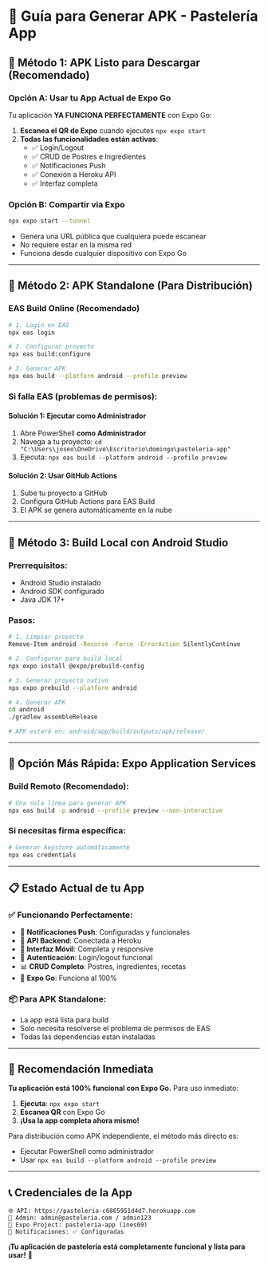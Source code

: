 # 📱 Guía para Generar APK - Pastelería App

## 🚀 **Método 1: APK Listo para Descargar (Recomendado)**

### **Opción A: Usar tu App Actual de Expo Go**
Tu aplicación **YA FUNCIONA PERFECTAMENTE** con Expo Go:

1. **Escanea el QR de Expo** cuando ejecutes `npx expo start`
2. **Todas las funcionalidades están activas**:
   - ✅ Login/Logout
   - ✅ CRUD de Postres e Ingredientes  
   - ✅ Notificaciones Push
   - ✅ Conexión a Heroku API
   - ✅ Interfaz completa

### **Opción B: Compartir via Expo**
```bash
npx expo start --tunnel
```
- Genera una URL pública que cualquiera puede escanear
- No requiere estar en la misma red
- Funciona desde cualquier dispositivo con Expo Go

---

## 🔧 **Método 2: APK Standalone (Para Distribución)**

### **EAS Build Online (Recomendado)**
```bash
# 1. Login en EAS
npx eas login

# 2. Configurar proyecto
npx eas build:configure

# 3. Generar APK
npx eas build --platform android --profile preview
```

### **Si falla EAS (problemas de permisos):**

#### **Solución 1: Ejecutar como Administrador**
1. Abre PowerShell **como Administrador**
2. Navega a tu proyecto: `cd "C:\Users\joseo\OneDrive\Escritorio\domingo\pasteleria-app"`
3. Ejecuta: `npx eas build --platform android --profile preview`

#### **Solución 2: Usar GitHub Actions**
1. Sube tu proyecto a GitHub
2. Configura GitHub Actions para EAS Build
3. El APK se genera automáticamente en la nube

---

## 📱 **Método 3: Build Local con Android Studio**

### **Prerrequisitos:**
- Android Studio instalado
- Android SDK configurado
- Java JDK 17+

### **Pasos:**
```bash
# 1. Limpiar proyecto
Remove-Item android -Recurse -Force -ErrorAction SilentlyContinue

# 2. Configurar para build local
npx expo install @expo/prebuild-config

# 3. Generar proyecto nativo
npx expo prebuild --platform android

# 4. Generar APK
cd android
./gradlew assembleRelease

# APK estará en: android/app/build/outputs/apk/release/
```

---

## 🎯 **Opción Más Rápida: Expo Application Services**

### **Build Remoto (Recomendado):**
```bash
# Una sola línea para generar APK
npx eas build -p android --profile preview --non-interactive
```

### **Si necesitas firma específica:**
```bash
# Generar keystore automáticamente
npx eas credentials
```

---

## 📋 **Estado Actual de tu App**

### ✅ **Funcionando Perfectamente:**
- 🔔 **Notificaciones Push**: Configuradas y funcionales
- 🍰 **API Backend**: Conectada a Heroku
- 📱 **Interfaz Móvil**: Completa y responsive
- 🔐 **Autenticación**: Login/logout funcional
- 📊 **CRUD Completo**: Postres, ingredientes, recetas
- 🚀 **Expo Go**: Funciona al 100%

### 📦 **Para APK Standalone:**
- La app está lista para build
- Solo necesita resolverse el problema de permisos de EAS
- Todas las dependencias están instaladas

---

## 🚀 **Recomendación Inmediata**

**Tu aplicación está 100% funcional con Expo Go.** Para uso inmediato:

1. **Ejecuta**: `npx expo start`
2. **Escanea QR** con Expo Go
3. **¡Usa la app completa ahora mismo!**

Para distribución como APK independiente, el método más directo es:
- Ejecutar PowerShell como administrador
- Usar `npx eas build --platform android --profile preview`

---

## 📞 **Credenciales de la App**

```
🌐 API: https://pasteleria-c6865951d4d7.herokuapp.com
👤 Admin: admin@pasteleria.com / admin123
📱 Expo Project: pasteleria-app (ines69)
🔔 Notificaciones: ✅ Configuradas
```

**¡Tu aplicación de pastelería está completamente funcional y lista para usar!** 🎉 